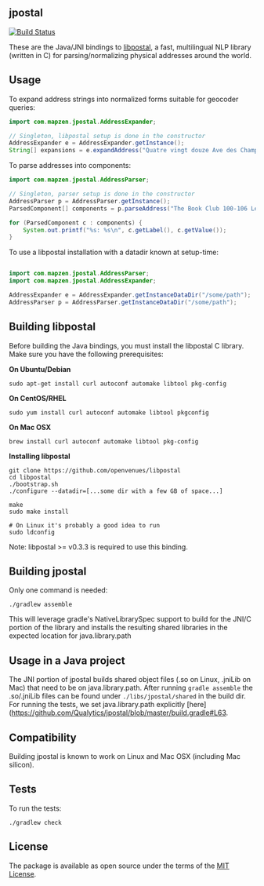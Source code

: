 jpostal
-------

[![Build Status](https://travis-ci.org/openvenues/jpostal.svg?branch=master)](https://travis-ci.org/openvenues/jpostal)

These are the Java/JNI bindings to [libpostal](https://github.com/openvenues/libpostal), a fast, multilingual NLP library (written in C) for parsing/normalizing physical addresses around the world.

Usage
-----

To expand address strings into normalized forms suitable for geocoder queries:

```java
import com.mapzen.jpostal.AddressExpander;

// Singleton, libpostal setup is done in the constructor
AddressExpander e = AddressExpander.getInstance();
String[] expansions = e.expandAddress("Quatre vingt douze Ave des Champs-Élysées");
```

To parse addresses into components:

```java
import com.mapzen.jpostal.AddressParser;

// Singleton, parser setup is done in the constructor
AddressParser p = AddressParser.getInstance();
ParsedComponent[] components = p.parseAddress("The Book Club 100-106 Leonard St, Shoreditch, London, Greater London, EC2A 4RH, United Kingdom");

for (ParsedComponent c : components) {
    System.out.printf("%s: %s\n", c.getLabel(), c.getValue());
}
```

To use a libpostal installation with a datadir known at setup-time:

```java

import com.mapzen.jpostal.AddressParser;
import com.mapzen.jpostal.AddressExpander;

AddressExpander e = AddressExpander.getInstanceDataDir("/some/path");
AddressParser p = AddressParser.getInstanceDataDir("/some/path");
```

Building libpostal
------------------

Before building the Java bindings, you must install the libpostal C library. Make sure you have the following prerequisites:

**On Ubuntu/Debian**
```
sudo apt-get install curl autoconf automake libtool pkg-config
```

**On CentOS/RHEL**
```
sudo yum install curl autoconf automake libtool pkgconfig
```

**On Mac OSX**
```
brew install curl autoconf automake libtool pkg-config
```

**Installing libpostal**

```shell
git clone https://github.com/openvenues/libpostal
cd libpostal
./bootstrap.sh
./configure --datadir=[...some dir with a few GB of space...]

make
sudo make install

# On Linux it's probably a good idea to run
sudo ldconfig
```

Note: libpostal >= v0.3.3 is required to use this binding.


Building jpostal
----------------

Only one command is needed:

```
./gradlew assemble
```

This will leverage gradle's NativeLibrarySpec support to build for the JNI/C portion of the library and installs the resulting shared libraries in the expected location for java.library.path

Usage in a Java project
-----------------------

The JNI portion of jpostal builds shared object files (.so on Linux, .jniLib on Mac) that need to be on java.library.path. 
After running ```gradle assemble``` the .so/.jniLib files can be found under ```./libs/jpostal/shared``` in the build dir. For running the tests, we set java.library.path explicitly [here](https://github.com/Qualytics/jpostal/blob/master/build.gradle#L63.


Compatibility
-------------

Building jpostal is known to work on Linux and Mac OSX (including Mac silicon). 

Tests
-----

To run the tests:

```
./gradlew check
```

License
-------

The package is available as open source under the terms of the [MIT License](http://opensource.org/licenses/MIT).
